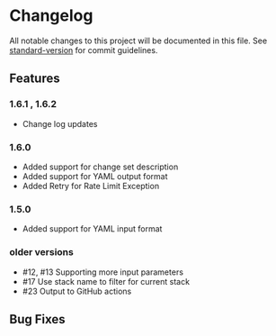 # Changelog

All notable changes to this project will be documented in this file. See [standard-version](https://github.com/conventional-changelog/standard-version) for commit guidelines.

## Features

### 1.6.1 , 1.6.2

- Change log updates

### 1.6.0

- Added support for change set description
- Added support for YAML output format
- Added Retry for Rate Limit Exception

### 1.5.0

- Added support for YAML input format

### older versions

- #12, #13 Supporting more input parameters
- #17 Use stack name to filter for current stack
- #23 Output to GitHub actions

## Bug Fixes
